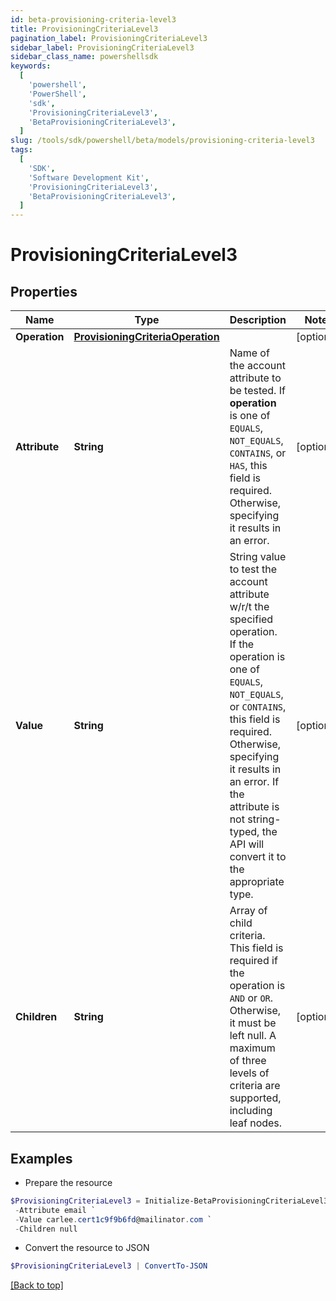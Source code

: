 ```yaml
---
id: beta-provisioning-criteria-level3
title: ProvisioningCriteriaLevel3
pagination_label: ProvisioningCriteriaLevel3
sidebar_label: ProvisioningCriteriaLevel3
sidebar_class_name: powershellsdk
keywords:
  [
    'powershell',
    'PowerShell',
    'sdk',
    'ProvisioningCriteriaLevel3',
    'BetaProvisioningCriteriaLevel3',
  ]
slug: /tools/sdk/powershell/beta/models/provisioning-criteria-level3
tags:
  [
    'SDK',
    'Software Development Kit',
    'ProvisioningCriteriaLevel3',
    'BetaProvisioningCriteriaLevel3',
  ]
---
```


# ProvisioningCriteriaLevel3

## Properties

| Name | Type | Description | Notes |
| --- | --- | --- | --- |
| **Operation** | [**ProvisioningCriteriaOperation**](provisioning-criteria-operation) |  | [optional] |
| **Attribute** | **String** | Name of the account attribute to be tested. If **operation** is one of `EQUALS`, `NOT_EQUALS`, `CONTAINS`, or `HAS`, this field is required. Otherwise, specifying it results in an error. | [optional] |
| **Value** | **String** | String value to test the account attribute w/r/t the specified operation. If the operation is one of `EQUALS`, `NOT_EQUALS`, or `CONTAINS`, this field is required. Otherwise, specifying it results in an error. If the attribute is not string-typed, the API will convert it to the appropriate type. | [optional] |
| **Children** | **String** | Array of child criteria. This field is required if the operation is `AND` or `OR`. Otherwise, it must be left null. A maximum of three levels of criteria are supported, including leaf nodes. | [optional] |

## Examples

- Prepare the resource

```powershell
$ProvisioningCriteriaLevel3 = Initialize-BetaProvisioningCriteriaLevel3  -Operation null `
 -Attribute email `
 -Value carlee.cert1c9f9b6fd@mailinator.com `
 -Children null
```

- Convert the resource to JSON

```powershell
$ProvisioningCriteriaLevel3 | ConvertTo-JSON
```

[[Back to top]](#)
